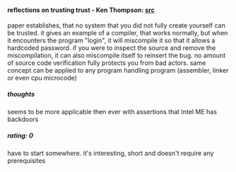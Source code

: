 #### reflections on trusting trust - Ken Thompson: [src](http://www.ece.cmu.edu/~ganger/712.fall02/papers/p761-thompson.pdf)
paper establishes, that no system that you did not fully create yourself can be trusted. it gives an example of a compiler, that works normally, but when it encounters the program "login", it will miscompile it so that it allows a hardcoded password. if you were to inspect the source and remove the miscompilation, it can also miscompile itself to reinsert the bug. no amount of source code verification fully protects you from bad actors.
same concept can be applied to any program handling program (assembler, linker or even cpu microcode)
##### thoughts
seems to be more applicable then ever with assertions that Intel ME has backdoors
##### rating: 0
have to start somewhere. it's interesting, short and doesn't require any prerequisites
